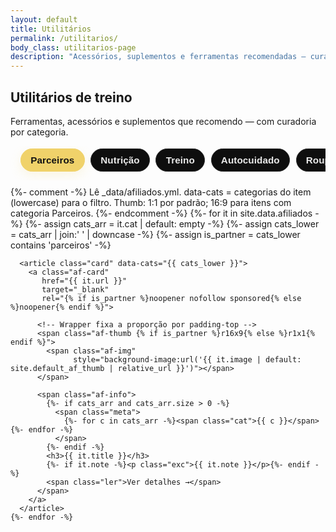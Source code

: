 ```yaml
---
layout: default
title: Utilitários
permalink: /utilitarios/
body_class: utilitarios-page
description: "Acessórios, suplementos e ferramentas recomendadas — curadoria prática por categoria."
---
```


<section class="blog-header">
  <h1>Utilitários de treino</h1>
  <p>Ferramentas, acessórios e suplementos que recomendo — com curadoria por categoria.</p>
</section>

<!-- Faixa rolável de categorias (sem título) -->
<nav class="cat-strip" aria-label="Filtrar por categoria">
  <button data-filter="parceiros" class="on">Parceiros</button>
  <button data-filter="nutrição">Nutrição</button>
  <button data-filter="treino">Treino</button>
  <button data-filter="autocuidado">Autocuidado</button>
  <button data-filter="roupas">Roupas</button>
  <button data-filter="livros">Livros</button>
</nav>

<section class="blog-lista">
  <div class="cards">
    {%- comment -%}
      Lê _data/afiliados.yml.
      data-cats = categorias do item (lowercase) para o filtro.
      Thumb: 1:1 por padrão; 16:9 para itens com categoria Parceiros.
    {%- endcomment -%}
    {%- for it in site.data.afiliados -%}
      {%- assign cats_arr   = it.cat | default: empty -%}
      {%- assign cats_lower = cats_arr | join:' ' | downcase -%}
      {%- assign is_partner = cats_lower contains 'parceiros' -%}

      <article class="card" data-cats="{{ cats_lower }}">
        <a class="af-card"
           href="{{ it.url }}"
           target="_blank"
           rel="{% if is_partner %}noopener nofollow sponsored{% else %}noopener{% endif %}">
          
          <!-- Wrapper fixa a proporção por padding-top -->
          <span class="af-thumb {% if is_partner %}r16x9{% else %}r1x1{% endif %}">
            <span class="af-img"
                  style="background-image:url('{{ it.image | default: site.default_af_thumb | relative_url }}')"></span>
          </span>

          <span class="af-info">
            {%- if cats_arr and cats_arr.size > 0 -%}
              <span class="meta">
                {%- for c in cats_arr -%}<span class="cat">{{ c }}</span>{%- endfor -%}
              </span>
            {%- endif -%}
            <h3>{{ it.title }}</h3>
            {%- if it.note -%}<p class="exc">{{ it.note }}</p>{%- endif -%}
            <span class="ler">Ver detalhes →</span>
          </span>
        </a>
      </article>
    {%- endfor -%}
  </div>
</section>

<script>
(function(){
  // Marca a página para escopo de CSS
  document.addEventListener('DOMContentLoaded', function(){
    document.body.classList.add('utilitarios-page');
  });

  const cards = Array.from(document.querySelectorAll('.card[data-cats]'));
  const btns  = Array.from(document.querySelectorAll('.cat-strip [data-filter]'));

  const norm = (s='') => s.normalize('NFD').replace(/\p{Diacritic}/gu,'').toLowerCase().trim();

  function applyFilter(slug){
    const f = norm(slug);
    cards.forEach(c=>{
      const cats = norm(c.dataset.cats || '');
      c.style.display = (!f || cats.includes(f)) ? '' : 'none';
    });
  }

  btns.forEach(btn=>{
    btn.addEventListener('click', ()=>{
      btns.forEach(b=>b.classList.remove('on'));
      btn.classList.add('on');
      applyFilter(btn.dataset.filter);
      // mantém o foco visual na faixa
      document.querySelector('.cat-strip').scrollTo({ left: btn.offsetLeft - 16, behavior: 'smooth' });
    });
  });

  // Começa em Parceiros
  applyFilter('parceiros');
})();
</script>

<style>
/* ===== Faixa rolável de categorias ===== */
.cat-strip{
  display:flex;
  gap:.6rem;
  overflow-x:auto;
  padding: .25rem 1rem 0.9rem;
  margin: 0 auto 0.6rem;
  -webkit-overflow-scrolling: touch;
  scrollbar-width: none;
  max-width: 980px;
}
.cat-strip::-webkit-scrollbar{ display:none; }

.cat-strip button{
  flex:0 0 auto;
  border:1px solid #2a2a2a;
  background:#0e0e0e;
  color:#e9e9e9;
  padding:.55rem .95rem;
  border-radius:999px;
  font-weight:700;
  font-size:.95rem;
  letter-spacing:.1px;
  transition:.2s ease;
}
.cat-strip button.on{
  background:#f0d26a;
  color:#121212;
  border-color:#f0d26a;
  box-shadow: 0 6px 18px rgba(240,210,106,.18);
}
.cat-strip button:active{ transform:scale(.98); }

/* ===== Grid de cards (mantém o que já estava) ===== */
.utilitarios-page .blog-lista { max-width: 980px; margin: 0 auto 2.2rem; padding: 0 1rem; }
.utilitarios-page .blog-lista .cards{
  display:grid;
  grid-template-columns: repeat(2, minmax(0,1fr));
  gap:.95rem;
}
@media (max-width:720px){
  .utilitarios-page .blog-lista .cards{ grid-template-columns: 1fr; }
}
.utilitarios-page .blog-lista .card{ border:0; background:transparent; padding:0; }
.utilitarios-page .blog-lista .card .af-card{
  display:flex; flex-direction:column; gap:.65rem;
  width:100%; height:100%; padding:.75rem;
  background:#0f0f0f; border-radius:14px; border:1px solid #1c1c1c;
  transition:.25s;
}
.utilitarios-page .blog-lista .card .af-card:hover{
  transform:translateY(-3px);
  border-color:#2a2a2a;
}

/* Wrapper de proporção */
.utilitarios-page .blog-lista .card .af-thumb{
  position:relative; display:block; width:100%;
  border:1px solid #1c1c1c; border-radius:12px;
  background:#111; overflow:hidden;
}
.utilitarios-page .blog-lista .card .af-thumb.r1x1{ padding-top:100%; }      /* 1:1 */
.utilitarios-page .blog-lista .card .af-thumb.r16x9{ padding-top:56.25%; }   /* 16:9 */

.utilitarios-page .blog-lista .card .af-thumb .af-img{
  position:absolute; inset:0;
  background-position:center; background-size:cover;
}

/* Conteúdo dos cards */
.utilitarios-page .blog-lista .card .af-info{ display:flex; flex-direction:column; gap:.35rem; }
.utilitarios-page .blog-lista .card .meta{ display:flex; align-items:center; gap:.5rem; font-size:.9rem; opacity:.9; margin:0; }
.utilitarios-page .blog-lista .card .cat{
  background:rgba(227,197,101,.1);
  color:#e3c565; border:1px solid rgba(227,197,101,.35);
  padding:.14rem .5rem; border-radius:999px; font-weight:600;
}
.utilitarios-page .blog-lista .card h3{ margin:.2rem 0 .25rem; font-size:1.02rem; color:#fff; line-height:1.35; }
.utilitarios-page .blog-lista .card .exc{ margin:0; color:#cfcfcf; }
.utilitarios-page .blog-lista .card .ler{ color:#d62828; font-weight:700; margin-top:.2rem; }
.utilitarios-page .blog-lista .card:hover .ler{ color:#ff4040; }
</style>

